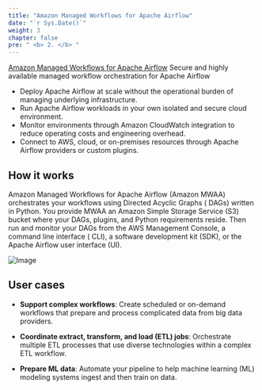 ```yaml
---
title: "Amazon Managed Workflows for Apache Airflow"
date: "`r Sys.Date()`"
weight: 3
chapter: false
pre: " <b> 2. </b> "
---
```



[Amazon Managed Workflows for Apache Airflow](https://aws.amazon.com/vi/managed-workflows-for-apache-airflow/) Secure
and highly available managed workflow orchestration for Apache Airflow

- Deploy Apache Airflow at scale without the operational burden of managing underlying infrastructure.
- Run Apache Airflow workloads in your own isolated and secure cloud environment.
- Monitor environments through Amazon CloudWatch integration to reduce operating costs and engineering overhead.
- Connect to AWS, cloud, or on-premises resources through Apache Airflow providers or custom plugins.

## How it works

Amazon Managed Workflows for Apache Airflow (Amazon MWAA) orchestrates your workflows using Directed Acyclic Graphs (
DAGs) written in Python. You provide MWAA an Amazon Simple Storage Service (S3) bucket where your DAGs, plugins, and
Python requirements reside. Then run and monitor your DAGs from the AWS Management Console, a command line interface (
CLI), a software development kit (SDK), or the Apache Airflow user interface (UI).

![Image](/repo_pmt_ws-fcj-003/images/001.png)

## User cases

- **Support complex workflows**: Create scheduled or on-demand workflows that prepare and process complicated data from
  big data providers.

- **Coordinate extract, transform, and load (ETL) jobs**:  Orchestrate multiple ETL processes that use diverse
  technologies within a complex ETL workflow.

- **Prepare ML data**: Automate your pipeline to help machine learning (ML) modeling systems ingest and then train on
  data.